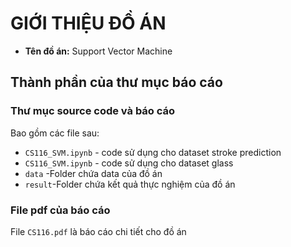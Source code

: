 # GIỚI THIỆU ĐỒ ÁN
* **Tên đồ án:** Support Vector Machine
## Thành phần của thư mục báo cáo
### Thư mục source code và báo cáo
Bao gồm các file sau:
* `CS116_SVM.ipynb` - code sử dụng cho dataset stroke prediction
* `CS116_SVM.ipynb` - code sử dụng cho dataset glass
* `data` -Folder chứa data của đồ án
* `result`-Folder chứa kết quả thực nghiệm của đồ án

### File pdf của báo cáo
File `CS116.pdf` là báo cáo chi tiết cho đồ án

